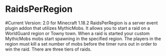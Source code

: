 # RaidsPerRegion
#Current Version: 2.0 for Minecraft 1.18.2
RaidsPerRegion is a server event plugin addon that utilizes MythicMobs. It allows you to start a raid on a WorldGuard region or Towny town. When a raid is started your custom MythicMobs mobs start spawning in the specified region. The players in the region must kill a set number of mobs before the timer runs out in order to win the raid. There are three tiers of raids.
